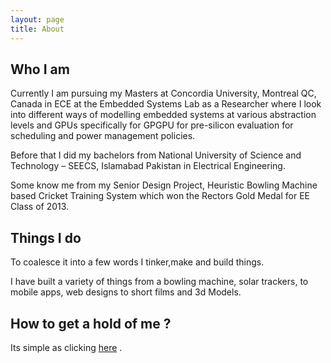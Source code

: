 ```yaml
---
layout: page
title: About
---
```


## Who I am 

Currently I am pursuing my Masters at Concordia University, Montreal QC, Canada in ECE at the Embedded Systems Lab as a Researcher where I look into different ways of modelling embedded systems at various abstraction levels and GPUs specifically for GPGPU for pre-silicon evaluation for scheduling and power management policies.

Before that I did my bachelors from National University of Science and Technology – SEECS, Islamabad Pakistan in Electrical Engineering.

Some know me from my Senior Design Project, Heuristic Bowling Machine based Cricket Training System which won the Rectors Gold Medal for EE Class of 2013.

## Things I do 

To coalesce it into a few words I tinker,make and build things.

I have built a variety of things from a bowling machine, solar trackers, to mobile apps, web designs to short films and 3d Models.

## How to get a hold of me ? 

Its simple as clicking <a href="mailto:umair.ops@gmail.com?Subject=Hello!" target="_top">here</a> .
